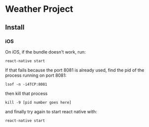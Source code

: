 # Weather Project

## Install

### iOS

On iOS, if the bundle doesn't work, run:

```
react-native start
```

If that fails because the port 8081 is already used, find the pid of the process running on port 8081:

```
lsof -n -i4TCP:8081
```

then kill that process

```
kill -9 [pid number goes here]
```

and finally try again to start react native with:

```
react-native start
```
